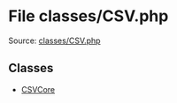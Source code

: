 File classes/CSV.php
=========

Source: [classes/CSV.php](https://github.com/PrestaShop/PrestaShop/blob/1.5.6.2/classes/CSV.php)


Classes
-------

* [CSVCore](class.CSVCore.md)

